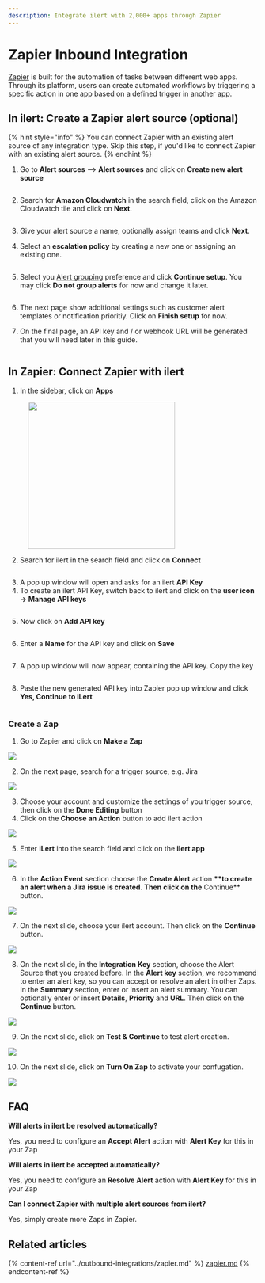 ```yaml
---
description: Integrate ilert with 2,000+ apps through Zapier
---
```


# Zapier Inbound Integration

[Zapier](https://zapier.com/) is built for the automation of tasks between different web apps. Through its platform, users can create automated workflows by triggering a specific action in one app based on a defined trigger in another app.

## In ilert: Create a Zapier alert source (optional) <a href="#in-ilert" id="in-ilert"></a>

{% hint style="info" %}
You can connect Zapier with an existing alert source of any integration type. Skip this step, if you'd like to connect Zapier with an existing alert source.
{% endhint %}

1.  Go to **Alert sources** --> **Alert sources** and click on **Create new alert source**

    <figure><img src="../.gitbook/assets/Screenshot 2023-08-28 at 10.21.10.png" alt=""><figcaption></figcaption></figure>
2.  Search for **Amazon Cloudwatch** in the search field, click on the Amazon Cloudwatch tile and click on **Next**.&#x20;

    <figure><img src="../.gitbook/assets/Screenshot 2023-08-28 at 10.24.23.png" alt=""><figcaption></figcaption></figure>
3. Give your alert source a name, optionally assign teams and click **Next**.
4.  Select an **escalation policy** by creating a new one or assigning an existing one.

    <figure><img src="../.gitbook/assets/Screenshot 2023-08-28 at 11.37.47.png" alt=""><figcaption></figcaption></figure>
5.  Select you [Alert grouping](../alerting/alert-sources.md#alert-grouping) preference and click **Continue setup**. You may click **Do not group alerts** for now and change it later.&#x20;

    <figure><img src="../.gitbook/assets/Screenshot 2023-08-28 at 11.38.24.png" alt=""><figcaption></figcaption></figure>
6. The next page show additional settings such as customer alert templates or notification prioritiy. Click on **Finish setup** for now.
7.  On the final page, an API key and / or webhook URL will be generated that you will need later in this guide.

    <figure><img src="../.gitbook/assets/Screenshot 2023-08-28 at 11.47.34 (1).png" alt=""><figcaption></figcaption></figure>

## In Zapier: Connect Zapier with ilert <a href="#in-topdesk" id="in-topdesk"></a>

1. In the sidebar, click on **Apps**

<figure><img src="../.gitbook/assets/zapier-connect-1.png" alt="" width="297"><figcaption></figcaption></figure>

2. Search for ilert in the search field and click on **Connect**

<figure><img src="../.gitbook/assets/zapier-connect-2.png" alt=""><figcaption></figcaption></figure>

3. A pop up window will open and asks for an ilert **API Key**
4. To create an ilert API Key, switch back to ilert and click on the **user icon -> Manage API keys**

<figure><img src="../.gitbook/assets/ilert-apikey-1.png" alt=""><figcaption></figcaption></figure>

5. Now click on **Add API key**

<figure><img src="../.gitbook/assets/ilert-apikey-2.png" alt=""><figcaption></figcaption></figure>

6. Enter a **Name** for the API key and click on **Save**

<figure><img src="../.gitbook/assets/ilert-apikey-3.png" alt=""><figcaption></figcaption></figure>

7. A pop up window will now appear, containing the API key. Copy the key

<figure><img src="../.gitbook/assets/ilert-apikey-4.png" alt=""><figcaption></figcaption></figure>

8. Paste the new generated API key into Zapier pop up window and click **Yes, Continue to iLert**

<figure><img src="../.gitbook/assets/zapier-connect-3.png" alt=""><figcaption></figcaption></figure>

### Create a Zap <a href="#create-action-sequences" id="create-action-sequences"></a>

1. Go to Zapier and click on **Make a Zap**

![](../.gitbook/assets/Screenshot\_29\_10\_20\_\_16\_22.png)

2. On the next page, search for a trigger source, e.g. Jira

![](../.gitbook/assets/Screenshot\_29\_10\_20\_\_16\_35.png)

3. Choose your account and customize the settings of you trigger source, then click on the **Done Editing** button
4. Click on the **Choose an Action** button to add ilert action

![](../.gitbook/assets/Screenshot\_29\_10\_20\_\_16\_39.png)

5. Enter **iLert** into the search field and click on the **ilert app**

![](<../.gitbook/assets/Screenshot\_29\_10\_20\_\_16\_40 (1).png>)

6. In the **Action Event** section choose the **Create Alert** action **\*\*to create an alert when a Jira issue is created. Then click on the** Continue\*\* button.

![](../.gitbook/assets/Screenshot\_29\_10\_20\_\_16\_45.png)

7. On the next slide, choose your ilert account. Then click on the **Continue** button.

![](../.gitbook/assets/Screenshot\_29\_10\_20\_\_16\_47.png)

8. On the next slide, in the **Integration Key** section, choose the Alert Source that you created before. In the **Alert key** section, we recommend to enter an alert key, so you can accept or resolve an alert in other Zaps. In the **Summary** section, enter or insert an alert summary. You can optionally enter or insert **Details**, **Priority** and **URL**. Then click on the **Continue** button.

![](../.gitbook/assets/Screenshot\_29\_10\_20\_\_23\_15.png)

9. On the next slide, click on **Test & Continue** to test alert creation.

![](../.gitbook/assets/Screenshot\_29\_10\_20\_\_23\_22.png)

10. &#x20;On the next slide, click on **Turn On Zap** to activate your confugation.

![](../.gitbook/assets/Screenshot\_29\_10\_20\_\_23\_25.png)

## FAQ <a href="#faq" id="faq"></a>

**Will alerts in ilert be resolved automatically?**

Yes, you need to configure an **Accept Alert** action with **Alert Key** for this in your Zap

**Will alerts in ilert be accepted automatically?**

Yes, you need to configure an **Resolve Alert** action with **Alert Key** for this in your Zap

**Can I connect Zapier with multiple alert sources from ilert?**

Yes, simply create more Zaps in Zapier.

## Related articles

{% content-ref url="../outbound-integrations/zapier.md" %}
[zapier.md](../outbound-integrations/zapier.md)
{% endcontent-ref %}
